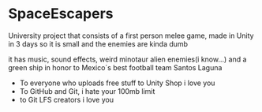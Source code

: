 # SpaceEscapers
University project that consists of a first person melee game, made in Unity in 3 days so it is small and the enemies are kinda dumb

it has music, sound effects, weird minotaur alien enemies(i know...) and a green ship in honor to Mexico´s best football team Santos Laguna

- To everyone who uploads free stuff to Unity Shop i love you
- To GitHub and Git, i hate your 100mb limit
- to Git LFS creators i love you
